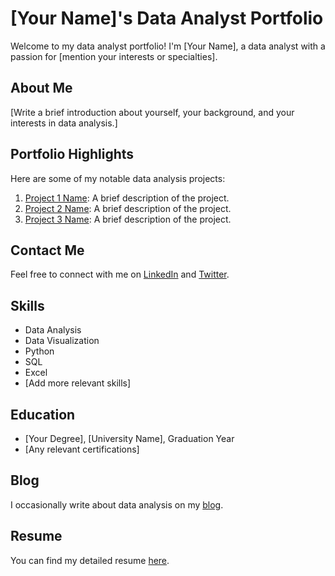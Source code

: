 # [Your Name]'s Data Analyst Portfolio

Welcome to my data analyst portfolio! I'm [Your Name], a data analyst with a passion for [mention your interests or specialties].

## About Me

[Write a brief introduction about yourself, your background, and your interests in data analysis.]

## Portfolio Highlights

Here are some of my notable data analysis projects:

1. [Project 1 Name](link-to-project-1): A brief description of the project.
2. [Project 2 Name](link-to-project-2): A brief description of the project.
3. [Project 3 Name](link-to-project-3): A brief description of the project.

## Contact Me

Feel free to connect with me on [LinkedIn](your-linkedin-profile-link) and [Twitter](your-twitter-profile-link).

## Skills

- Data Analysis
- Data Visualization
- Python
- SQL
- Excel
- [Add more relevant skills]

## Education

- [Your Degree], [University Name], Graduation Year
- [Any relevant certifications]

## Blog

I occasionally write about data analysis on my [blog](link-to-your-blog).

## Resume

You can find my detailed resume [here](link-to-your-resume-pdf).


